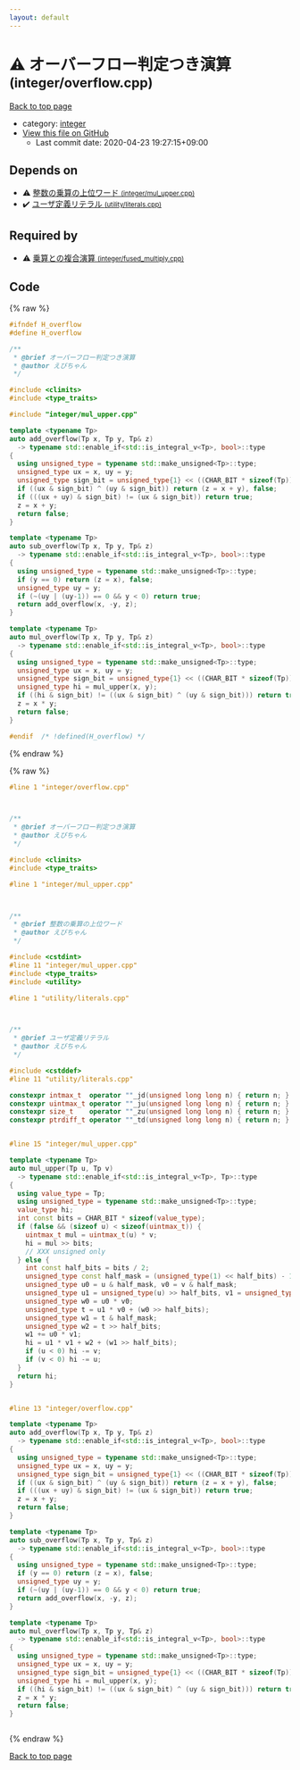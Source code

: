 ```yaml
---
layout: default
---
```


<!-- mathjax config similar to math.stackexchange -->
<script type="text/javascript" async
  src="https://cdnjs.cloudflare.com/ajax/libs/mathjax/2.7.5/MathJax.js?config=TeX-MML-AM_CHTML">
</script>
<script type="text/x-mathjax-config">
  MathJax.Hub.Config({
    TeX: { equationNumbers: { autoNumber: "AMS" }},
    tex2jax: {
      inlineMath: [ ['$','$'] ],
      processEscapes: true
    },
    "HTML-CSS": { matchFontHeight: false },
    displayAlign: "left",
    displayIndent: "2em"
  });
</script>

<script type="text/javascript" src="https://cdnjs.cloudflare.com/ajax/libs/jquery/3.4.1/jquery.min.js"></script>
<script src="https://cdn.jsdelivr.net/npm/jquery-balloon-js@1.1.2/jquery.balloon.min.js" integrity="sha256-ZEYs9VrgAeNuPvs15E39OsyOJaIkXEEt10fzxJ20+2I=" crossorigin="anonymous"></script>
<script type="text/javascript" src="../../assets/js/copy-button.js"></script>
<link rel="stylesheet" href="../../assets/css/copy-button.css" />


# :warning: オーバーフロー判定つき演算 <small>(integer/overflow.cpp)</small>

<a href="../../index.html">Back to top page</a>

* category: <a href="../../index.html#157db7df530023575515d366c9b672e8">integer</a>
* <a href="{{ site.github.repository_url }}/blob/master/integer/overflow.cpp">View this file on GitHub</a>
    - Last commit date: 2020-04-23 19:27:15+09:00




## Depends on

* :warning: <a href="mul_upper.cpp.html">整数の乗算の上位ワード <small>(integer/mul_upper.cpp)</small></a>
* :heavy_check_mark: <a href="../utility/literals.cpp.html">ユーザ定義リテラル <small>(utility/literals.cpp)</small></a>


## Required by

* :warning: <a href="fused_multiply.cpp.html">乗算との複合演算 <small>(integer/fused_multiply.cpp)</small></a>


## Code

<a id="unbundled"></a>
{% raw %}
```cpp
#ifndef H_overflow
#define H_overflow

/**
 * @brief オーバーフロー判定つき演算
 * @author えびちゃん
 */

#include <climits>
#include <type_traits>

#include "integer/mul_upper.cpp"

template <typename Tp>
auto add_overflow(Tp x, Tp y, Tp& z)
  -> typename std::enable_if<std::is_integral_v<Tp>, bool>::type
{
  using unsigned_type = typename std::make_unsigned<Tp>::type;
  unsigned_type ux = x, uy = y;
  unsigned_type sign_bit = unsigned_type{1} << ((CHAR_BIT * sizeof(Tp)) - 1);
  if ((ux & sign_bit) ^ (uy & sign_bit)) return (z = x + y), false;
  if (((ux + uy) & sign_bit) != (ux & sign_bit)) return true;
  z = x + y;
  return false;
}

template <typename Tp>
auto sub_overflow(Tp x, Tp y, Tp& z)
  -> typename std::enable_if<std::is_integral_v<Tp>, bool>::type
{
  using unsigned_type = typename std::make_unsigned<Tp>::type;
  if (y == 0) return (z = x), false;
  unsigned_type uy = y;
  if (~(uy | (uy-1)) == 0 && y < 0) return true;
  return add_overflow(x, -y, z);
}

template <typename Tp>
auto mul_overflow(Tp x, Tp y, Tp& z)
  -> typename std::enable_if<std::is_integral_v<Tp>, bool>::type
{
  using unsigned_type = typename std::make_unsigned<Tp>::type;
  unsigned_type ux = x, uy = y;
  unsigned_type sign_bit = unsigned_type{1} << ((CHAR_BIT * sizeof(Tp)) - 1);
  unsigned_type hi = mul_upper(x, y);
  if ((hi & sign_bit) != ((ux & sign_bit) ^ (uy & sign_bit))) return true;
  z = x * y;
  return false;
}

#endif  /* !defined(H_overflow) */

```
{% endraw %}

<a id="bundled"></a>
{% raw %}
```cpp
#line 1 "integer/overflow.cpp"



/**
 * @brief オーバーフロー判定つき演算
 * @author えびちゃん
 */

#include <climits>
#include <type_traits>

#line 1 "integer/mul_upper.cpp"



/**
 * @brief 整数の乗算の上位ワード
 * @author えびちゃん
 */

#include <cstdint>
#line 11 "integer/mul_upper.cpp"
#include <type_traits>
#include <utility>

#line 1 "utility/literals.cpp"



/**
 * @brief ユーザ定義リテラル
 * @author えびちゃん
 */

#include <cstddef>
#line 11 "utility/literals.cpp"

constexpr intmax_t  operator ""_jd(unsigned long long n) { return n; }
constexpr uintmax_t operator ""_ju(unsigned long long n) { return n; }
constexpr size_t    operator ""_zu(unsigned long long n) { return n; }
constexpr ptrdiff_t operator ""_td(unsigned long long n) { return n; }


#line 15 "integer/mul_upper.cpp"

template <typename Tp>
auto mul_upper(Tp u, Tp v)
  -> typename std::enable_if<std::is_integral_v<Tp>, Tp>::type
{
  using value_type = Tp;
  using unsigned_type = typename std::make_unsigned<Tp>::type;
  value_type hi;
  int const bits = CHAR_BIT * sizeof(value_type);
  if (false && (sizeof u) < sizeof(uintmax_t)) {
    uintmax_t mul = uintmax_t(u) * v;
    hi = mul >> bits;
    // XXX unsigned only
  } else {
    int const half_bits = bits / 2;
    unsigned_type const half_mask = (unsigned_type(1) << half_bits) - 1;
    unsigned_type u0 = u & half_mask, v0 = v & half_mask;
    unsigned_type u1 = unsigned_type(u) >> half_bits, v1 = unsigned_type(v) >> half_bits;
    unsigned_type w0 = u0 * v0;
    unsigned_type t = u1 * v0 + (w0 >> half_bits);
    unsigned_type w1 = t & half_mask;
    unsigned_type w2 = t >> half_bits;
    w1 += u0 * v1;
    hi = u1 * v1 + w2 + (w1 >> half_bits);
    if (u < 0) hi -= v;
    if (v < 0) hi -= u;
  }
  return hi;
}


#line 13 "integer/overflow.cpp"

template <typename Tp>
auto add_overflow(Tp x, Tp y, Tp& z)
  -> typename std::enable_if<std::is_integral_v<Tp>, bool>::type
{
  using unsigned_type = typename std::make_unsigned<Tp>::type;
  unsigned_type ux = x, uy = y;
  unsigned_type sign_bit = unsigned_type{1} << ((CHAR_BIT * sizeof(Tp)) - 1);
  if ((ux & sign_bit) ^ (uy & sign_bit)) return (z = x + y), false;
  if (((ux + uy) & sign_bit) != (ux & sign_bit)) return true;
  z = x + y;
  return false;
}

template <typename Tp>
auto sub_overflow(Tp x, Tp y, Tp& z)
  -> typename std::enable_if<std::is_integral_v<Tp>, bool>::type
{
  using unsigned_type = typename std::make_unsigned<Tp>::type;
  if (y == 0) return (z = x), false;
  unsigned_type uy = y;
  if (~(uy | (uy-1)) == 0 && y < 0) return true;
  return add_overflow(x, -y, z);
}

template <typename Tp>
auto mul_overflow(Tp x, Tp y, Tp& z)
  -> typename std::enable_if<std::is_integral_v<Tp>, bool>::type
{
  using unsigned_type = typename std::make_unsigned<Tp>::type;
  unsigned_type ux = x, uy = y;
  unsigned_type sign_bit = unsigned_type{1} << ((CHAR_BIT * sizeof(Tp)) - 1);
  unsigned_type hi = mul_upper(x, y);
  if ((hi & sign_bit) != ((ux & sign_bit) ^ (uy & sign_bit))) return true;
  z = x * y;
  return false;
}



```
{% endraw %}

<a href="../../index.html">Back to top page</a>

